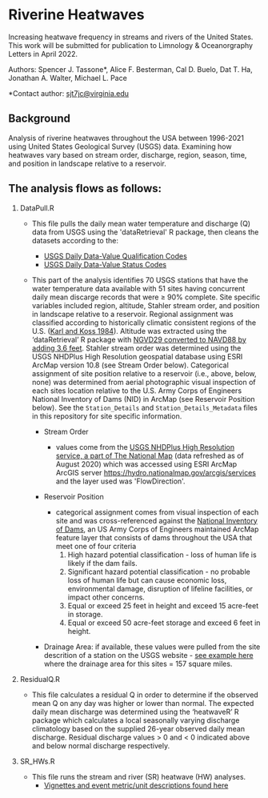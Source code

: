# Riverine Heatwaves

Increasing heatwave frequency in streams and rivers of the United States. This work will be submitted for publication to Limnology & Oceanorgraphy Letters in April 2022.

Authors: Spencer J. Tassone*, Alice F. Besterman, Cal D. Buelo, Dat T. Ha, Jonathan A. Walter, Michael L. Pace

*Contact author: sjt7jc@virginia.edu


## Background
Analysis of riverine heatwaves throughout the USA between 1996-2021 using United States Geological Survey (USGS) data. Examining how heatwaves vary based on stream order, discharge, region, season, time, and position in landscape relative to a reservoir.

## The analysis flows as follows:
1. DataPull.R
   - This file pulls the daily mean water temperature and discharge (Q) data from USGS using the 'dataRetrieval' R package, then cleans the datasets according to the:
     - [USGS Daily Data-Value Qualification Codes](https://help.waterdata.usgs.gov/codes-and-parameters/instantaneous-value-qualification-code-uv_rmk_cd)
     - [USGS Daily Data-Value Status Codes](https://help.waterdata.usgs.gov/codes-and-parameters/instantaneous-and-daily-value-status-codes)

   - This part of the analysis identifies 70 USGS stations that have the water temperature data available with 51 sites having concurrent daily mean discarge records that were ≥ 90% complete. Site specific variables included region, altitude, Stahler stream order, and position in landscape relative to a reservoir. Regional assignment was classified according to historically climatic consistent regions of the U.S. ([Karl and Koss 1984](https://www.ncei.noaa.gov/monitoring-references/maps/us-climate-regions)). Altitude was extracted using the ‘dataRetrieval’ R package with [NGVD29 converted to NAVD88 by adding 3.6 feet](https://pubs.usgs.gov/sir/2010/5040/section.html). Stahler stream order was determined using the USGS NHDPlus High Resolution geospatial database using ESRI ArcMap version 10.8 (see Stream Order below). Categorical assignment of site position relative to a reservoir (i.e., above, below, none) was determined from aerial photographic visual inspection of each sites location relative to the U.S. Army Corps of Engineers National Inventory of Dams (NID) in ArcMap (see Reservoir Position below).  See the `Station_Details` and `Station_Details_Metadata` files in this repository for site specific information.
     - Stream Order
     
       - values come from the [USGS NHDPlus High Resolution service, a part of The National Map](https://www.usgs.gov/core-science-systems/ngp/national-hydrography/nhdplus-high-resolution) (data refreshed as of August 2020) which was accessed using ESRI ArcMap ArcGIS server https://hydro.nationalmap.gov/arcgis/services and the layer used was 'FlowDirection'. 
     - Reservoir Position
     
       - categorical assignment comes from visual inspection of each site and was cross-referenced against the [National Inventory of Dams](http://nid.usace.army.mil/), an US Army Corps of Engineers maintained ArcMap feature layer that consists of dams throughout the USA that meet one of four criteria
         1. High hazard potential classification - loss of human life is likely if the dam fails.
         2. Significant hazard potential classification - no probable loss of human life but can cause economic loss, environmental damage, disruption of lifeline facilities, or impact other concerns.
         3. Equal or exceed 25 feet in height and exceed 15 acre-feet in storage.
         4. Equal or exceed 50 acre-feet storage and exceed 6 feet in height.
         
     - Drainage Area: if available, these values were pulled from the site descrition of a station on the USGS website - [see example here](https://waterdata.usgs.gov/nwis/inventory/?site_no=02011400&agency_cd=USGS) where the drainage area for this sites = 157 square miles.
2. ResidualQ.R
   - This file calculates a residual Q in order to determine if the observed mean Q on any day was higher or lower than normal. The expected daily mean discharge was determined using the ‘heatwaveR’ R package which calculates a local seasonally varying discharge climatology based on the supplied 26-year observed daily mean discharge. Residual discharge values > 0 and < 0 indicated above and below normal discharge respectively.

3. SR_HWs.R
   - This file runs the stream and river (SR) heatwave (HW) analyses.
     - [Vignettes and event metric/unit descriptions found here](https://cran.rstudio.com/web/packages/heatwaveR/readme/README.html)

